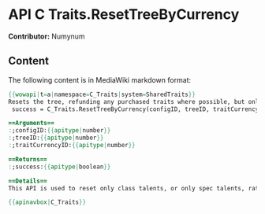 # API C Traits.ResetTreeByCurrency

**Contributor:** Numynum

## Content

The following content is in MediaWiki markdown format:

```mediawiki
{{wowapi|t=a|namespace=C_Traits|system=SharedTraits}}
Resets the tree, refunding any purchased traits where possible, but only if the trait costs the specified traitCurrencyID
 success = C_Traits.ResetTreeByCurrency(configID, treeID, traitCurrencyID)

==Arguments==
:;configID:{{apitype|number}}
:;treeID:{{apitype|number}}
:;traitCurrencyID:{{apitype|number}}

==Returns==
:;success:{{apitype|boolean}}

==Details==
This API is used to reset only class talents, or only spec talents, rather than resetting the entire tree with {{api|C_Traits.ResetTree}}.

{{apinavbox|C_Traits}}
```